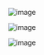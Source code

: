 ![image](https://github.com/Vagabong328/Diploim/assets/97594467/ad97fe8a-cf2c-45de-a66b-b18ee144e0e0)

![image](https://github.com/Vagabong328/Diploim/assets/97594467/448c652e-5b84-41a8-895f-ba8e36e64bba)

![image](https://github.com/Vagabong328/Diploim/assets/97594467/64b53bcc-b59a-4456-9cc6-a25367e56bc8)
